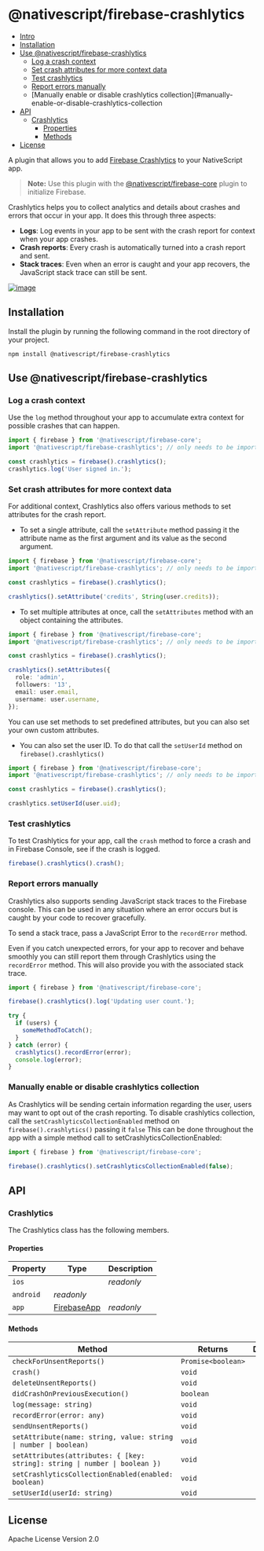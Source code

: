 # @nativescript/firebase-crashlytics

- [Intro](#Intro)
- [Installation](#Installation)
- [Use @nativescript/firebase-crashlytics](#use-nativescriptfirebase-crashlytics)
  - [Log a crash context](#log-a-crash-context)
  - [Set crash attributes for more context data](#set-crash-attributes-for-more-context-data)
  - [Test crashlytics](#test-crashlytics)
  - [Report errors manually](#report-errors-manually)
  - [Manually enable or disable crashlytics collection](#manually-enable-or-disable-crashlytics-collection
- [API](#API)
  - [Crashlytics](#Crashlytics)
    - [Properties](#Properties)
    - [Methods](#Methods)
- [License](#License)

A plugin that allows you to add [Firebase Crashlytics](https://firebase.google.com/docs/crashlytics) to your NativeScript app.

> **Note:** Use this plugin with the [@nativescript/firebase-core](../firebase-core/) plugin to initialize Firebase.

Crashlytics helps you to collect analytics and details about crashes and errors that occur in your app. It does this through three aspects:

- **Logs**: Log events in your app to be sent with the crash report for context when your app crashes.
- **Crash reports**: Every crash is automatically turned into a crash report and sent.
- **Stack traces**: Even when an error is caught and your app recovers, the JavaScript stack trace can still be sent.

[![image](https://img.youtube.com/vi/k_mdNRZzd30/hqdefault.jpg)](https://www.youtube.com/watch?v=k_mdNRZzd30)

## Installation

Install the plugin by running the following command in the root directory of your project.

```cli
npm install @nativescript/firebase-crashlytics
```

## Use @nativescript/firebase-crashlytics

### Log a crash context

Use the `log` method throughout your app to accumulate extra context for possible crashes that can happen.

```ts
import { firebase } from '@nativescript/firebase-core';
import '@nativescript/firebase-crashlytics'; // only needs to be imported 1x

const crashlytics = firebase().crashlytics();
crashlytics.log('User signed in.');
```

### Set crash attributes for more context data

For additional context, Crashlytics also offers various methods to set attributes for the crash report.

- To set a single attribute, call the `setAttribute` method passing it the attribute name as the first argument and its value as the second argument.

```ts
import { firebase } from '@nativescript/firebase-core';
import '@nativescript/firebase-crashlytics'; // only needs to be imported 1x

const crashlytics = firebase().crashlytics();

crashlytics().setAttribute('credits', String(user.credits));
```

- To set multiple attributes at once, call the `setAttributes` method with an object containing the attributes.

```ts
import { firebase } from '@nativescript/firebase-core';
import '@nativescript/firebase-crashlytics'; // only needs to be imported 1x

const crashlytics = firebase().crashlytics();

crashlytics().setAttributes({
  role: 'admin',
  followers: '13',
  email: user.email,
  username: user.username,
});
```

You can use set methods to set predefined attributes, but you can also set your own custom attributes.

- You can also set the user ID. To do that call the `setUserId` method on `firebase().crashlytics()`

```ts
import { firebase } from '@nativescript/firebase-core';
import '@nativescript/firebase-crashlytics'; // only needs to be imported 1x

const crashlytics = firebase().crashlytics();

crashlytics.setUserId(user.uid);
```

### Test crashlytics

To test Crashlytics for your app, call the `crash` method to force a crash and in Firebase Console, see if the crash is logged.

```ts
firebase().crashlytics().crash();
```

### Report errors manually

Crashlytics also supports sending JavaScript stack traces to the Firebase console. This can be used in any situation where an error occurs but is caught by your code to recover gracefully.

To send a stack trace, pass a JavaScript Error to the `recordError` method.

Even if you catch unexpected errors, for your app to recover and behave smoothly you can still report them through Crashlytics using the `recordError` method. This will also provide you with the associated stack trace.

```ts
import { firebase } from '@nativescript/firebase-core';

firebase().crashlytics().log('Updating user count.');

try {
  if (users) {
    someMethodToCatch();
  }
} catch (error) {
  crashlytics().recordError(error);
  console.log(error);
}
```

### Manually enable or disable crashlytics collection

As Crashlytics will be sending certain information regarding the user, users may want to opt out of the crash reporting. To disable crashlytics collection, call the `setCrashlyticsCollectionEnabled` method on `firebase().crashlytics()` passing it `false` This can be done throughout the app with a simple method call to setCrashlyticsCollectionEnabled:

```ts
import { firebase } from '@nativescript/firebase-core';

firebase().crashlytics().setCrashlyticsCollectionEnabled(false);
```

## API

### Crashlytics

The Crashlytics class has the following members.

#### Properties

| Property  | Type            | Description |
| --------- | --------------- | ----------- |
| `ios`     |                 | _readonly_  |
| `android` | _readonly_      |
| `app`     | [FirebaseApp]() | _readonly_  |

#### Methods

| Method                                                                      | Returns            | Description |
| --------------------------------------------------------------------------- | ------------------ | ----------- |
| `checkForUnsentReports()`                                                   | `Promise<boolean>` |             |
| `crash()`                                                                   | `void`             |             |
| `deleteUnsentReports()`                                                     | `void`             |             |
| `didCrashOnPreviousExecution()`                                             | `boolean`          |             |
| `log(message: string)`                                                      | `void`             |             |
| `recordError(error: any)`                                                   | `void`             |             |
| `sendUnsentReports()`                                                       | `void`             |             |
| `setAttribute(name: string, value: string \| number \| boolean)`            | `void`             |             |
| `setAttributes(attributes: { [key: string]: string \| number \| boolean })` | `void`             |             |
| `setCrashlyticsCollectionEnabled(enabled: boolean)`                         | `void`             |             |
| `setUserId(userId: string)`                                                 | `void`             |             |

## License

Apache License Version 2.0
